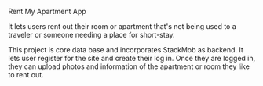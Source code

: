 Rent My Apartment App

It lets users rent out their room or apartment that's not being used to a traveler or someone needing a place for short-stay. 

This project is core data base and incorporates StackMob as backend. 
It lets user register for the site and create their log in. 
Once they are logged in, they can upload photos and information of the apartment or room they like to rent out. 


